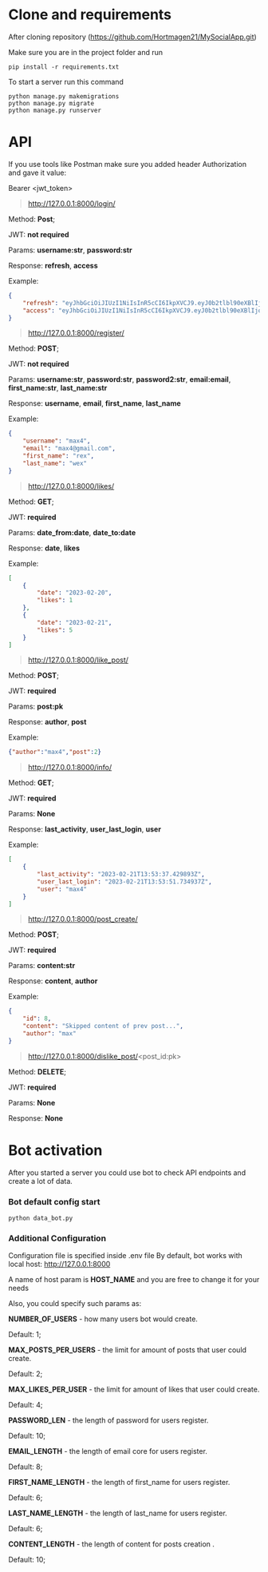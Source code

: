 # Clone and requirements
After cloning repository (https://github.com/Hortmagen21/MySocialApp.git)

Make sure you are in the project folder and run 
```shell
pip install -r requirements.txt
```

To start a server run this command
```shell
python manage.py makemigrations
python manage.py migrate
python manage.py runserver
```

# API
If you use tools like Postman make sure you added header Authorization and gave it value:

Bearer <jwt_token>

> http://127.0.0.1:8000/login/

Method: **Post**;

JWT: **not required**

Params: **username:str**, **password:str**

Response: **refresh**, **access** 

Example:

```json
{
    "refresh": "eyJhbGciOiJIUzI1NiIsInR5cCI6IkpXVCJ9.eyJ0b2tlbl90eXBlIjoicmVmcmVzaCIsImV4cCI6MTY3NzA3NTQ2NiwiaWF0IjoxNjc2OTg5MDY2LCJqdGkiOiJhNmIxMDRjMjkzNDM0OTY4YTZkMDUxYTFjNDAzOGI0ZCIsInVzZXJfaWQiOjUsInVzZXJuYW1lIjoibWF4NCJ9.SgXAQ4NcV1Xh_NcqlBj5tFS9EkHG8sK0EExXe98NJ2g",
    "access": "eyJhbGciOiJIUzI1NiIsInR5cCI6IkpXVCJ9.eyJ0b2tlbl90eXBlIjoiYWNjZXNzIiwiZXhwIjoxNjc2OTkwODY2LCJpYXQiOjE2NzY5ODkwNjYsImp0aSI6IjEzZjBhZjE4ZTlmOTQ1YTk5NjI3NDBjMzdlMjIwYTM3IiwidXNlcl9pZCI6NSwidXNlcm5hbWUiOiJtYXg0In0.n9X7wdWnoGJ-BGlmaWzeiebZ0LlAWf7MNrfW6fMa0DY"
}
```


> http://127.0.0.1:8000/register/

Method: **POST**;

JWT: **not required**

Params: **username:str**, **password:str**, **password2:str**, **email:email**, **first_name:str**, **last_name:str**

Response: **username**, **email**, **first_name**, **last_name**

Example:
```json
{
    "username": "max4",
    "email": "max4@gmail.com",
    "first_name": "rex",
    "last_name": "wex"
}
```

> http://127.0.0.1:8000/likes/

Method: **GET**;

JWT: **required**

Params: **date_from:date**, **date_to:date** 

Response: **date**, **likes**

Example:
```json
[
    {
        "date": "2023-02-20",
        "likes": 1
    },
    {
        "date": "2023-02-21",
        "likes": 5
    }
]
```

> http://127.0.0.1:8000/like_post/

Method: **POST**;

JWT: **required**

Params: **post:pk**

Response: **author**, **post**

Example:
```json
{"author":"max4","post":2}
```

> http://127.0.0.1:8000/info/

Method: **GET**;

JWT: **required**

Params: **None**

Response: **last_activity**, **user_last_login**, **user**

Example:
```json
[
    {
        "last_activity": "2023-02-21T13:53:37.429893Z",
        "user_last_login": "2023-02-21T13:53:51.734937Z",
        "user": "max4"
    }
]
```

> http://127.0.0.1:8000/post_create/

Method: **POST**;

JWT: **required**

Params: **content:str**

Response: **content**, **author**

Example:
```json
{
    "id": 8,
    "content": "Skipped content of prev post...",
    "author": "max"
}
```

> http://127.0.0.1:8000/dislike_post/<post_id:pk>

Method: **DELETE**;

JWT: **required**

Params: **None**

Response: **None**


# Bot activation

After you started a server you could use bot
to check API endpoints and create a lot of data.

### Bot default config start

```shell
python data_bot.py
```

### Additional Configuration
Configuration file is specified inside .env file
By default, bot works with local host: http://127.0.0.1:8000

A name of host param is **HOST_NAME** and you are free to change it for your needs

Also, you could specify such params as:

**NUMBER_OF_USERS** - how many users bot would create.

Default: 1;

**MAX_POSTS_PER_USERS** - the limit for amount of posts that user could create.

Default: 2;

**MAX_LIKES_PER_USER** - the limit for amount of likes that user could create.

Default: 4;

**PASSWORD_LEN** - the length of password for users register.

Default: 10;


**EMAIL_LENGTH** - the length of email core for users register.

Default: 8;

**FIRST_NAME_LENGTH** - the length of first_name for users register.

Default: 6;

**LAST_NAME_LENGTH** - the length of last_name for users register.

Default: 6;

**CONTENT_LENGTH** - the length of content for posts creation .

Default: 10;

